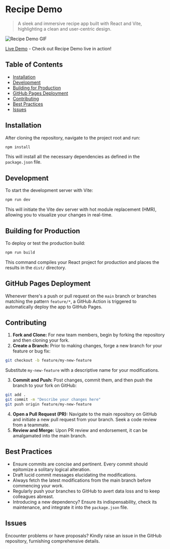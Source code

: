 # Recipe Demo

> A sleek and immersive recipe app built with React and Vite, highlighting a clean and user-centric design.

![Recipe Demo GIF](.github/assets/demo.gif)

[Live Demo](https://perryzjc.github.io/recipe_demo/) - Check out Recipe Demo live in action!

## Table of Contents
- [Installation](#installation)
- [Development](#development)
- [Building for Production](#building-for-production)
- [GitHub Pages Deployment](#github-pages-deployment)
- [Contributing](#contributing)
- [Best Practices](#best-practices)
- [Issues](#issues)

## Installation

After cloning the repository, navigate to the project root and run:

```bash
npm install
```

This will install all the necessary dependencies as defined in the `package.json` file.

## Development

To start the development server with Vite:

```bash
npm run dev
```

This will initiate the Vite dev server with hot module replacement (HMR), allowing you to visualize your changes in real-time.

## Building for Production

To deploy or test the production build:

```bash
npm run build
```

This command compiles your React project for production and places the results in the `dist/` directory.

## GitHub Pages Deployment

Whenever there's a push or pull request on the `main` branch or branches matching the pattern `feature/*`, a GitHub Action is triggered to automatically deploy the app to GitHub Pages.

## Contributing

1. **Fork and Clone:** For new team members, begin by forking the repository and then cloning your fork.
2. **Create a Branch:** Prior to making changes, forge a new branch for your feature or bug fix:

```bash
git checkout -b feature/my-new-feature
```

Substitute `my-new-feature` with a descriptive name for your modifications.

3. **Commit and Push:** Post changes, commit them, and then push the branch to your fork on GitHub:

```bash
git add .
git commit -m "Describe your changes here"
git push origin feature/my-new-feature
```

4. **Open a Pull Request (PR):** Navigate to the main repository on GitHub and initiate a new pull request from your branch. Seek a code review from a teammate.
5. **Review and Merge:** Upon PR review and endorsement, it can be amalgamated into the main branch.

## Best Practices

- Ensure commits are concise and pertinent. Every commit should epitomize a solitary logical alteration.
- Draft lucid commit messages elucidating the modifications.
- Always fetch the latest modifications from the main branch before commencing your work.
- Regularly push your branches to GitHub to avert data loss and to keep colleagues abreast.
- Introducing a new dependency? Ensure its indispensability, check its maintenance, and integrate it into the `package.json` file.

## Issues

Encounter problems or have proposals? Kindly raise an issue in the GitHub repository, furnishing comprehensive details.
